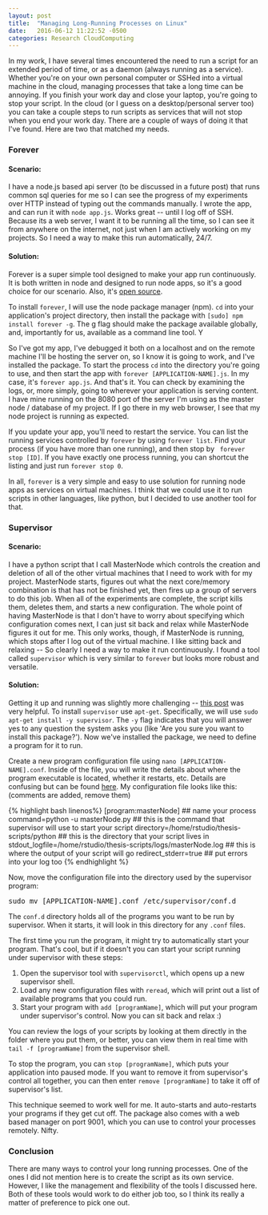 ```yaml
---
layout: post
title:  "Managing Long-Running Processes on Linux"
date:   2016-06-12 11:22:52 -0500
categories: Research CloudComputing
---
```


In my work, I have several times encountered the need to run a script for an extended period of time, or as a daemon (always running as a service).  Whether you're on your own personal computer or SSHed into a virtual machine in the cloud, managing processes that take a long time can be annoying. If you finish your work day and close your laptop, you're going to stop your script.  In the cloud (or I guess on a desktop/personal server too) you can take a couple steps to run scripts as services that will not stop when you end your work day.  There are a couple of ways of doing it that I've found.  Here are two that matched my needs.

### Forever

#### Scenario:
I have a node.js based api server (to be discussed in a future post) that runs common sql queries for me so I can see the progress of my experiments over HTTP instead of typing out the commands manually.  I wrote the app, and can run it with <code>node app.js</code>.  Works great -- until I log off of SSH.  Because its a web server, I want it to be running all the time, so I can see it from anywhere on the internet, not just when I am actively working on my projects.  So I need a way to make this run automatically, 24/7.

#### Solution:
Forever is a super simple tool designed to make your app run continuously. It is both written in node and designed to run node apps, so it's a good choice for our scenario.  Also, it's [open source](https://github.com/foreverjs/forever).  

To install <code>forever</code>, I will use the node package manager (npm).  <code>cd</code> into your application's project directory, then install the package with <code>[sudo] npm install forever -g</code>.  The g flag should make the package available globally, and, importantly for us, available as a command line tool.  Y

So I've got my app, I've debugged it both on a localhost and on the remote machine I'll be hosting the server on, so I know it is going to work, and I've installed the package.  To start the process <code>cd</code> into the directory you're going to use, and then start the app with <code>forever [APPLICATION-NAME].js</code>. In my case, it's <code>forever app.js</code>.  And that's it.  You can check by examining the logs, or, more simply, going to wherever your application is serving content.  I have mine running on the 8080 port of the server I'm using as the master node / database of my project.  If I go there in my web browser, I see that my node project is running as expected.

If you update your app, you'll need to restart the service.  You can list the running services controlled by <code>forever</code> by using <code>forever list</code>.  Find your process (if you have more than one running), and then stop by <code> forever stop [ID]</code>. If you have exactly one process running, you can shortcut the listing and just run <code>forever stop 0</code>.  

In all, <code>forever</code> is a very simple and easy to use solution for running node apps as services on virtual machines.  I think that we could use it to run scripts in other languages, like python, but I decided to use another tool for that.

### Supervisor

#### Scenario:
I have a python script that I call MasterNode which controls the creation and deletion of all of the other virtual machines that I need to work with for my project.  MasterNode starts, figures out what the next core/memory combination is that has not be finished yet, then fires up a group of servers to do this job. When all of the experiments are complete, the script kills them, deletes them, and starts a new configuration.  The whole point of having MasterNode is that I don't have to worry about specifying which configuration comes next, I can just sit back and relax while MasterNode figures it out for me.  This only works, though, if MasterNode is running, which stops after I log out of the virtual machine. I like sitting back and relaxing -- So clearly I need a way to make it run continuously. I found a tool called <code>supervisor</code> which is very similar to <code>forever</code> but looks more robust and versatile.  


#### Solution:
Getting it up and running was slightly more challenging -- [this post](https://serversforhackers.com/monitoring-processes-with-supervisord) was very helpful. To install <code>supervisor</code> use <code>apt-get</code>.  Specifically, we will use ```sudo apt-get install -y supervisor```.  The ```-y``` flag indicates that you will answer yes to any question the system asks you (like 'Are you sure you want to install this package?').  Now we've installed the package, we need to define a program for it to run.  

Create a new program configuration file using ```nano [APPLICATION-NAME].conf```.  Inside of the file, you will write the details about where the program executable is located, whether it restarts, etc.  Details are confusing but can be found [here](http://supervisord.org/configuration.html).  My configuration file looks like this: (comments are added, remove them)

{% highlight bash linenos%}
[program:masterNode]  ## name your process
command=python -u masterNode.py ## this is the command that supervisor will use to start your script
directory=/home/rstudio/thesis-scripts/python  ## this is the directory that your script lives in
stdout_logfile=/home/rstudio/thesis-scripts/logs/masterNode.log ## this is where the output of your script will go
redirect_stderr=true ## put errors into your log too
{% endhighlight %}

Now, move the configuration file into the directory used by the supervisor program:

<pre>
sudo mv [APPLICATION-NAME].conf /etc/supervisor/conf.d
</pre>

The ```conf.d``` directory holds all of the programs you want to be run by supervisor.  When it starts, it will look in this directory for any ```.conf``` files.

The first time you run the program, it might try to automatically start your program.  That's cool, but if it doesn't you can start your script running under supervisor with these steps:

1.  Open the supervisor tool with ```supervisorctl```, which opens up a new supervisor shell.
2.  Load any new configuration files with ```reread```, which will print out a list of available programs that you could run.
3.  Start your program with ```add [programName]```, which will put your program under supervisor's control.  Now you can sit back and relax :)

You can review the logs of your scripts by looking at them directly in the folder where you put them, or better, you can view them in real time with ```tail -f [programName]``` from the supervisor shell.

To stop the program, you can ```stop [programName]```, which puts your application into paused mode. If you want to remove it from supervisor's control all together, you can then enter ```remove [programName]``` to take it off of supervisor's list.  

This technique seemed to work well for me.  It auto-starts and auto-restarts your programs if they get cut off.  The package also comes with a web based manager on port 9001, which you can use to control your processes remotely.  Nifty.

### Conclusion
There are many ways to control your long running processes.  One of the ones I did not mention here is to create the script as its own service.  However, I like the management and flexibility of the tools I discussed here.  Both of these tools would work to do either job too, so I think its really a matter of preference to pick one out.
